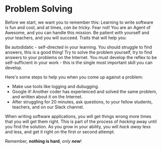 # Problem Solving

Before we start, we want you to remember this: Learning to write software is fun and cool, and at times, _can be tricky_. Fear not! You are an Agent of Awesome, and you can handle this mission. Be patient with yourself and your teachers, and you will succeed. Traits that will help you:

Be autodidatic - self-directed in your learning. You should struggle to find answers, this is a good thing! Try to solve the problem yourself, try to find answers to your problems on the Internet. You must develop the reflex to be self-sufficient in your work - this is the single most important skill you can develop.

Here's some steps to help you when you come up against a problem:

* Make use tools like logging and dubugging.
* Google it! Another coder has experienced and solved the same problem, and written about it on the Internet.
* After struggling for 20 minutes, ask questions, to your fellow students, teachers, and on our Slack channel.

When writing software applications, you will get things wrong more times that you will get them right. This is part of the process of _hacking_ away until you find the solution. As you grow in your ability, you will _hack away_ less and less, and get it right on the first or second attempt.

Remember, **nothing is hard**, _only **new**_!
